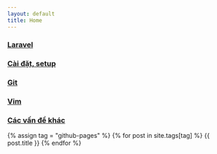 ```yaml
---
layout: default
title: Home
---
```


### [Laravel](/laravel)

### [Cài đặt, setup](/setup)

### [Git](/git)

### [Vim](/vim)

### [Các vấn đề khác](/other)

{% assign tag = "github-pages" %}
{% for post in site.tags[tag] %}
{{ post.title }}
{% endfor %}
